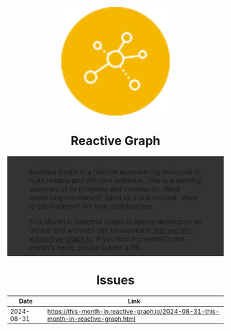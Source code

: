 <div align="center">
<a href="https://reactive-graph.io/">
<img src="https://raw.githubusercontent.com/reactive-graph/design/main/public/logo/full/reactive-graph-full-selective-yellow.svg" style="width: 50%; height: 50%; margin-left: 25%; margin-right: 25%;" alt="Reactive Graph" />
</a>
</div>

<h1 align="center" style="text-align: center;">Reactive Graph</h1>


<div style="background-color: #333333; padding: 10px 50px; font-size: 12pt;">
<p>
Reactive Graph is a runtime empowering everyone to build reliable and efficient software. This is a monthly summary of its progress and community. Want something mentioned? Send us a pull request. Want to get involved? We love contributions.
</p>
This Month in Reactive Graph is openly developed on GitHub and archives can be viewed at <a href="https://this-month-in.reactive-graph.io/">this-month-in.reactive-graph.io</a>. If you find any errors in this month's issue, please submit a PR.
</div>

<h1 align="center" style="text-align: center;">Issues</h1>

| Date       | Link                                                                                 |
|------------|--------------------------------------------------------------------------------------|
| 2024-08-31 | https://this-month-in.reactive-graph.io/2024-08-31-this-month-in-reactive-graph.html |
